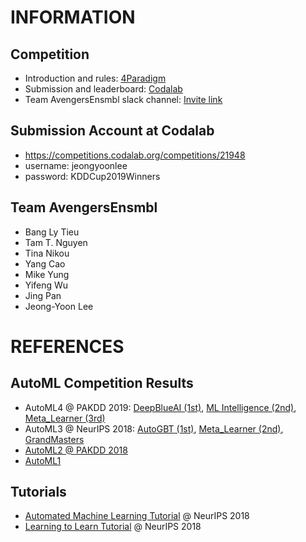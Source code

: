 # INFORMATION

## Competition

* Introduction and rules: [4Paradigm](https://www.4paradigm.com/competition/kddcup2019)
* Submission and leaderboard: [Codalab](https://competitions.codalab.org/competitions/21948)
* Team AvengersEnsmbl slack channel: [Invite link](https://join.slack.com/t/avengersensmbl/shared_invite/enQtNjI1NDE2NjIyMzEwLTNlOTYyY2QzMzdjOTg5NTg3NDcxZmQ0ZTgxODljOGZhYjY0OWFjYzFmNTExNzMwYzBkZmZmNzNhYmM3NDI5NzU)

## Submission Account at Codalab

* https://competitions.codalab.org/competitions/21948
* username: jeongyoonlee
* password: KDDCup2019Winners

## Team **AvengersEnsmbl**

* Bang Ly Tieu
* Tam T. Nguyen
* Tina Nikou
* Yang Cao
* Mike Yung
* Yifeng Wu
* Jing Pan
* Jeong-Yoon Lee

# REFERENCES

## AutoML Competition Results

* AutoML4 @ PAKDD 2019: [DeepBlueAI (1st)](https://docs.google.com/viewer?a=v&pid=sites&srcid=Y2hhbGVhcm4ub3JnfGF1dG9tbHxneDoxYWNhMDllOTU1Y2U5YWIy), [ML Intelligence (2nd)](https://docs.google.com/viewer?a=v&pid=sites&srcid=Y2hhbGVhcm4ub3JnfGF1dG9tbHxneDoxYjZhZDg4NmZhNmRmNjgw), [Meta_Learner (3rd)](https://docs.google.com/viewer?a=v&pid=sites&srcid=Y2hhbGVhcm4ub3JnfGF1dG9tbHxneDo3YzRiNzgwZWFmYzgwZjBm)
* AutoML3 @ NeurIPS 2018: [AutoGBT (1st)](https://ccc.inaoep.mx/~hugojair/imgs/Autodidact_ai_team_video.mp4), [Meta_Learner (2nd)](https://docs.google.com/viewer?a=v&pid=sites&srcid=Y2hhbGVhcm4ub3JnfGF1dG9tbHxneDo3YjhhMGFiZjc3ZGNjYTU), [GrandMasters](https://docs.google.com/viewer?a=v&pid=sites&srcid=Y2hhbGVhcm4ub3JnfGF1dG9tbHxneDozMTUzN2JjY2NmMDA5OTQ)
* [AutoML2 @ PAKDD 2018](https://www.4paradigm.com/competition/pakdd2018)
* [AutoML1](https://competitions.codalab.org/competitions/2321)

## Tutorials

* [Automated Machine Learning Tutorial](https://www.automl.org/wp-content/uploads/2018/12/AutoML-Tutorial-NeurIPS2018-HPO_and_NAS.pdf) @ NeurIPS 2018
* [Learning to Learn Tutorial](https://www.automl.org/wp-content/uploads/2018/12/AutoML-Tutorial-NeurIPS2018-MetaLearning.pdf) @ NeurIPS 2018

